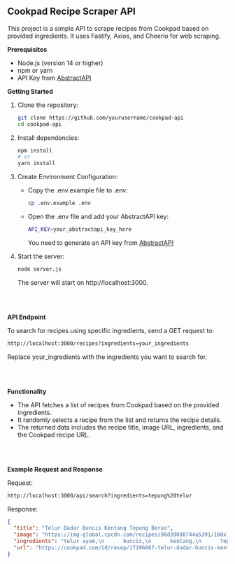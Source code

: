 ## Cookpad Recipe Scraper API
This project is a simple API to scrape recipes from Cookpad based on provided ingredients. It uses Fastify, Axios, and Cheerio for web scraping.

**Prerequisites**
- Node.js (version 14 or higher)
- npm or yarn
- API Key from [AbstractAPI](https://www.abstractapi.com/)

**Getting Started**
1. Clone the repository:
   ```bash
   git clone https://github.com/yourusername/cookpad-api
   cd cookpad-api
   ```

2. Install dependencies:
   ```bash
   npm install
   # or
   yarn install
   ```

3. Create Environment Configuration:
   - Copy the .env.example file to .env:
     ```bash
     cp .env.example .env
     ```
   - Open the .env file and add your AbstractAPI key:
     ```bash
     API_KEY=your_abstractapi_key_here
     ```
     You need to generate an API key from [AbstractAPI](https://www.abstractapi.com/)

4. Start the server:
    ```bash
    node server.js  
    ```
    The server will start on http://localhost:3000.

<br>
<br>

**API Endpoint**

To search for recipes using specific ingredients, send a GET request to:
```bash
http://localhost:3000/recipes?ingredients=your_ingredients
```
Replace your_ingredients with the ingredients you want to search for.

<br>
<br>

**Functionality**
- The API fetches a list of recipes from Cookpad based on the provided ingredients.
- It randomly selects a recipe from the list and returns the recipe details.
- The returned data includes the recipe title, image URL, ingredients, and the Cookpad recipe URL.

<br>
<br>

**Example Request and Response**

Request:
```bash
http://localhost:3000/api/search?ingredients=tepung%20telur
```

Response:
```json
{
  "title": "Telur Dadar Buncis Kentang Tepung Beras",
  "image": "https://img-global.cpcdn.com/recipes/96d390d8744a5391/160x176cq30/telur-dadar-buncis-kentang-tepung-beras-foto-resep-utama.jpg",
  "ingredients": "telur ayam,\n      buncis,\n      kentang,\n      Tepung beras,\n      Bahan lainya :,\n      cabe giling,\n      garam,\n      kaldu bubuk,\n      lada bubuk,\n      air putih,\n      minyak goreng",
  "url": "https://cookpad.com/id/resep/17196667-telur-dadar-buncis-kentang-tepung-beras"
}
```

